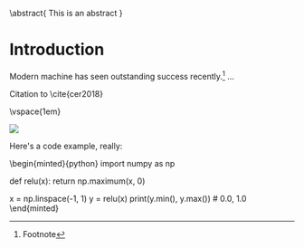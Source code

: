 \abstract{
    This is an abstract
}

# Introduction

Modern machine has seen outstanding success recently.[^footnote] ...

[^footnote]:Footnote

Citation to \cite{cer2018}

\vspace{1em}

![](figs/img.png)

Here's a code example, really:

\begin{minted}{python}
import numpy as np

def relu(x):
    return np.maximum(x, 0)

x = np.linspace(-1, 1)
y = relu(x)
print(y.min(), y.max())  # 0.0, 1.0
\end{minted}
